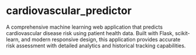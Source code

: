 # cardiovascular_predictor
A comprehensive machine learning web application that predicts cardiovascular disease risk using patient health data. Built with Flask, scikit-learn, and modern responsive design, this application provides accurate risk assessment with detailed analytics and historical tracking capabilities.

